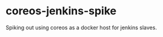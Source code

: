 coreos-jenkins-spike
====================

Spiking out using coreos as a docker host for jenkins slaves. 

